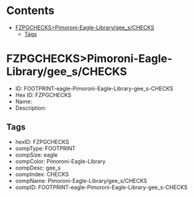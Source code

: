 



Contents
========

* [FZPGCHECKS>Pimoroni-Eagle-Library/gee_s/CHECKS](#fzpgcheckspimoroni-eagle-librarygee_schecks)
	* [Tags](#tags)

# FZPGCHECKS>Pimoroni-Eagle-Library/gee_s/CHECKS

- ID: FOOTPRINT-eagle-Pimoroni-Eagle-Library-gee_s-CHECKS
- Hex ID: FZPGCHECKS
- Name: 
- Description: 

## Tags

- hexID: FZPGCHECKS
- oompType: FOOTPRINT
- oompSize: eagle
- oompColor: Pimoroni-Eagle-Library
- oompDesc: gee_s
- oompIndex: CHECKS
- oompName: Pimoroni-Eagle-Library/gee_s/CHECKS
- oompID: FOOTPRINT-eagle-Pimoroni-Eagle-Library-gee_s-CHECKS
